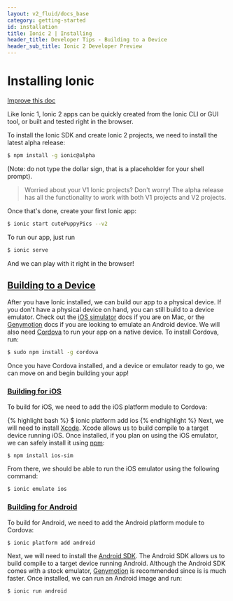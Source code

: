 ```yaml
---
layout: v2_fluid/docs_base
category: getting-started
id: installation
title: Ionic 2 | Installing
header_title: Developer Tips - Building to a Device
header_sub_title: Ionic 2 Developer Preview
---  
```


# Installing Ionic

<a class="improve-docs" href='https://github.com/driftyco/ionic-site/edit/ionic2/docs/v2/guide/index.md'>Improve this doc</a>

Like Ionic 1, Ionic 2 apps can be quickly created from the Ionic CLI or GUI tool, or built and tested right in the browser.

To install the Ionic SDK and create Ionic 2 projects, we need to install the latest alpha release:

```bash
$ npm install -g ionic@alpha
```

(Note: do not type the dollar sign, that is a placeholder for your shell prompt).

> Worried about your V1 Ionic projects? Don't worry! The alpha release has all the functionality to work with both V1 projects and V2 projects.

Once that's done, create your first Ionic app:

```bash
$ ionic start cutePuppyPics --v2
```

To run our app, just run

```bash
$ ionic serve
```

And we can play with it right in the browser!


## [Building to a Device](#building-to-a-device)
After you have Ionic installed, we can build our app to a physical device. If you don't have a physical device on hand, you can still build to a device emulator. Check out the <a href="../developer-tips/#using-ios-simulator">iOS simulator</a> docs if you are on Mac, or the <a href="../developer-tips/#using-genymotion">Genymotion</a> docs if you are looking to emulate an Android device. We will also need <a href="../what-is/#cordova">Cordova</a> to run your app on a native device. To install Cordova, run:

```bash
$ sudo npm install -g cordova
```

Once you have Cordova installed, and a device or emulator ready to go, we can move on and begin building your app!


### [Building for iOS](#building-for-ios)
<p>To build for iOS, we need to add the iOS platform module to Cordova:</p>
{% highlight bash %}
$ ionic platform add ios
{% endhighlight %}
Next, we will need to install <a href="../what-is/#xcode">Xcode</a>. Xcode allows us to build compile to a target device running iOS. Once installed, if you plan on using the iOS emulator, we can safely install it using <a href="../what-is/#npm">npm</a>:

```bash
$ npm install ios-sim
```

From there, we should be able to run the iOS emulator using the following command:

```bash
$ ionic emulate ios
```


### [Building for Android](#building-for-android)
To build for Android, we need to add the Android platform module to Cordova:</p>

```bash
$ ionic platform add android
```

Next, we will need to install the <a href="../what-is/#android-sdk">Android SDK</a>. The Android SDK allows us to build compile to a target device running Android. Although the Android SDK comes with a stock emulator, <a href="../what-is/#genymotion">Genymotion</a> is recommended since is is much faster. Once installed, we can run an Android image and run:

```bash
$ ionic run android
```
